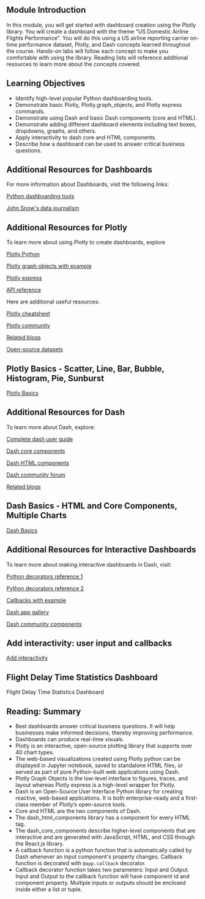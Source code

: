 ## Module Introduction

In this module, you will get started with dashboard creation using the Plotly library.  You will create a dashboard with the theme "US Domestic Airline Flights Performance". You will do this using a US airline reporting carrier on-time performance dataset, Plotly, and Dash concepts learned throughout the course. Hands-on labs will follow each concept to make you comfortable with using the library. Reading lists will reference additional resources to learn more about the concepts covered. 

## Learning Objectives

* Identify high-level popular Python dashboarding tools.
* Demonstrate basic Plotly, Plotly.graph_objects, and Plotly express commands.
* Demonstrate using Dash and basic Dash components (core and HTML).
* Demonstrate adding different dashboard elements including text boxes, dropdowns, graphs, and others.
* Apply interactivity to dash core and HTML components.
* Describe how a dashboard can be used to answer critical business questions.

## Additional Resources for Dashboards

For more information about Dashboards, visit the following links:

[Python dashboarding tools](https://pyviz.org/dashboarding/)

[John Snow's data journalism](https://www.theguardian.com/news/datablog/2013/mar/15/john-snow-cholera-map)

## Additional Resources for Plotly

To learn more about using Plotly to create dashboards, explore

[Plotly Python](https://plotly.com/python/getting-started/)

[Plotly graph objects with example](https://plotly.com/python/graph-objects/)

[Plotly express](https://plotly.com/python/plotly-express/)

[API reference](https://plotly.com/python-api-reference/)

Here are additional useful resources:

[Plotly cheatsheet](https://images.plot.ly/plotly-documentation/images/plotly_js_cheat_sheet.pdf)

[Plotly community](https://community.plotly.com/c/api/5)

[Related blogs](https://plotlygraphs.medium.com)

[Open-source datasets](https://developer.ibm.com/exchanges/data/)

## Plotly Basics - Scatter, Line, Bar, Bubble, Histogram, Pie, Sunburst

[Plotly Basics](https://github.com/1965Eric/IBM-DV0101EN-Visualizing-Data-with-Python/blob/main/DV0101EN-Plotly-Basics.ipynb)

## Additional Resources for Dash

To learn more about Dash, explore:

[Complete dash user guide](https://dash.plotly.com)

[Dash core components](https://dash.plotly.com/dash-core-components)

[Dash HTML components](https://dash.plotly.com/dash-html-components)

[Dash community forum](https://community.plotly.com/c/dash/16)

[Related blogs](https://medium.com/plotly/tagged/dash)

## Dash Basics - HTML and Core Components, Multiple Charts

[Dash Basics](https://github.com/1965Eric/IBM-DV0101EN-Visualizing-Data-with-Python/blob/main/dash_basics.py)

## Additional Resources for Interactive Dashboards

To learn more about making interactive dashboards in Dash, visit:

[Python decorators reference 1](https://realpython.com/primer-on-python-decorators/)

[Python decorators reference 2](https://www.python.org/dev/peps/pep-0318/#current-syntax)

[Callbacks with example](https://dash.plotly.com/basic-callbacks)

[Dash app gallery](https://dash-gallery.plotly.host/Portal/)

[Dash community components](https://plotly.com/dash-community-components/)

## Add interactivity: user input and callbacks

[Add interactivity](https://github.com/1965Eric/IBM-DV0101EN-Visualizing-Data-with-Python/blob/main/dash_interactivity.py)

## Flight Delay Time Statistics Dashboard

Flight Delay Time Statistics Dashboard

## Reading: Summary

* Best dashboards answer critical business questions. It will help businesses make informed decisions, thereby improving performance. 
* Dashboards can produce real-time visuals. 
* Plotly is an interactive, open-source plotting library that supports over 40 chart types. 
* The web-based visualizations created using Plotly python can be displayed in Jupyter notebook, saved to standalone HTML files, or served as part of pure Python-built web applications using Dash. 
* Plotly Graph Objects is the low-level interface to figures, traces, and layout whereas Plotly express is a high-level wrapper for Plotly. 
* Dash is an Open-Source User Interface Python library for creating reactive, web-based applications. It is both enterprise-ready and a first-class member of Plotly’s open-source tools. 
* Core and HTML are the two components of Dash. 
* The dash_html_components library has a component for every HTML tag. 
* The dash_core_components describe higher-level components that are interactive and are generated with JavaScript, HTML, and CSS through the React.js library. 
* A callback function is a python function that is automatically called by Dash whenever an input component's property changes. Callback function is decorated with ```@app.callback``` decorator. 
* Callback decorator function takes two parameters: Input and Output. Input and Output to the callback function will have component id and component property. Multiple inputs or outputs should be enclosed inside either a list or tuple. 
